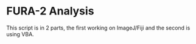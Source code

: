 # FURA-2 Analysis

This script is in 2 parts, the first working on ImageJ/Fiji and the second is using VBA.
